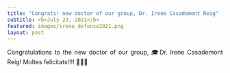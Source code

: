 ```yaml
---
title: "Congrats! new doctor of our group, Dr. Irene Casademont Reig"
subtitle: <b>July 23, 2021</b>
featured: images/irene_defense2021.png
layout: post
---
```


<P ALIGN="justify"> Congratulations to the new doctor of our group,  	
&#127891;Dr. Irene Casademont Reig! Moltes felicitats!!!! &#127881;&#127881;&#127881;</p>
